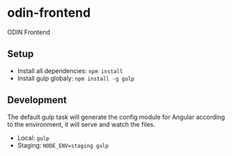 # odin-frontend

ODIN Frontend

## Setup

- Install all dependencies: `npm install`
- Install gulp globaly: `npm install -g gulp`

## Development

The default gulp task will generate the config module for Angular according to the environment, it will serve and watch the files.

- Local: `gulp`
- Staging: `NODE_ENV=staging gulp`
